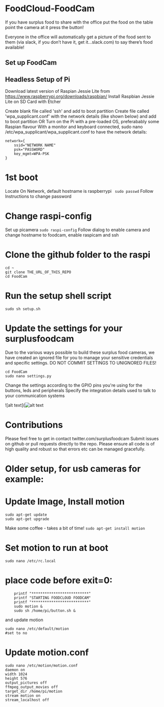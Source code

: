 # FoodCloud-FoodCam

If you have surplus food to share with the office
put the food on the table
point the camera at it
press the button!

Everyone in the office will automatically get a picture of the food sent to them (via slack, if you don’t have it, get it…slack.com) to say there’s food available!



## Set up FoodCam

## Headless Setup of Pi
Download latest version of Raspian Jessie Lite from https://www.raspberrypi.org/downloads/raspbian/
Install Raspbian Jessie Lite on SD Card with Etcher

Create blank file called 'ssh' and add to boot partition
Create file called 'wpa_supplicant.conf' with the network details (like shown below) and add to boot partition
OR
Turn on the Pi with a pre-loaded OS, preferabably some Raspian flavour
With a monitor and keyboard connected, sudo nano /etc/wpa_supplicant/wpa_supplicant.conf to have the network details:
```
network={
    ssid="NETWORK NAME"
    psk="PASSWORD"
    key_mgmt=WPA-PSK
}
```

# 1st boot
Locate On Network, default hostname is raspberrypi
``` sudo passwd```
 Follow Instructions to change password


# Change raspi-config 
Set up picamera
```sudo raspi-config```
Follow dialog to enable camera and change hostname to foodcam, enable raspicam and ssh

# Clone the github folder to the raspi
```
cd ~
git clone THE_URL_OF_THIS_REPO
cd FoodCam
```


# Run the setup shell script
```sudo sh setup.sh```

# Update the settings for your surplusfoodcam

Due to the various ways possible to build these surplus food cameras, we have created an ignored file for you to manage your sensitive credentials and specific settings. DO NOT COMMIT SETTINGS TO UNIGNORED FILES!
```
cd FoodCam
sudo nano settings.py
```
Change the settings according to the GPIO pins you're using for the buttons, leds and peripherals
Specify the integration details used to talk to your communication systems

![alt text](![alt text](https://www.dropbox.com/s/nkqynxsdll6eqec/DSC_2308.JPG?raw=1 "FoodCam LEDs and Button wiring")


# Contributions
Please feel free to get in contact twitter.com/surplusfoodcam
Submit issues on github or pull requests directly to the repo.
Please ensure all code is of high quality and robust so that errors etc can be managed gracefully.





# Older setup, for usb cameras for example:

# Update Image, Install motion
```
sudo apt-get update
sudo apt-get upgrade
```
Make some coffee - takes a bit of time!
```sudo apt-get install motion```

# Set motion to run at boot

```sudo nano /etc/rc.local```
# place code before exit=0:
```
    printf "**************************"
    printf "STARTING FOODCLOUD FOODCAM"
    printf "**************************"
    sudo motion &
    sudo sh /home/pi/button.sh &
```
and update motion
```
sudo nano /etc/default/motion
#set to no
```
# Update motion.conf
```
sudo nano /etc/motion/motion.conf
daemon on
width 1024
height 576
output_pictures off
ffmpeg_output_movies off
target_dir /home/pi/motion
stream motion on
stream_localhost off
```



